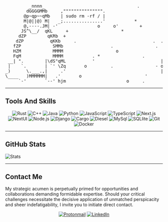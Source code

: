 <div align="left">
  
<pre align="left">         _nnnn_                                   .                         o      +
        dGGGGMMb     ,""""""""""""""".                           '   '                       '
       @p~qp~~qMb    | sudo rm -rf / |                            '         *         +
       M|@||@) M|   _;...............'           *             .         .                '
       @,----.JM| -'               o     o'        +                       .'.
      JS^\__/  qKL     +                    *                 +                           '
     dZP        qKRb  +                                     | +       .                            
    dZP          qKKb     .                             .  . -o-                                    +
   fZP            SMMb                  .                .  ~~ |     o            .:'               o
   HZM            MMMM                    o                     o             _.::'
   FqM            MMMM           . *                .                     .  (_.'                  +
 __| ".        |\dS"qML          '                         |  .          .-.   |
 |    `.       | `' \Zq       o         .                - o -            ) )- o -      .
_)      \.___.,|     .'                                    |             '-´ . |                       
\____   )MMMMMM|   .'       o                        '                           .                o
     `-'       `--' hjm                       o     .                                            +
</pre>
  ---
  ## Tools And Skills

  <p align="center">
    <a><img src="https://img.shields.io/badge/Rust-000000?style=for-the-badge&logo=rust&logoColor=white" alt="Rust"/></a>
    <a><img src="https://img.shields.io/badge/C++-00599c?style=for-the-badge&logo=cplusplus&logoColor=white" alt="C++"/></a>
    <a><img src="https://img.shields.io/badge/Java-f46a54?style=for-the-badge&logo=java&logoColor=white" alt="Java"/></a>
    <a><img src="https://img.shields.io/badge/Python-3776ab?style=for-the-badge&logo=python&logoColor=white" alt="Python"/></a>
    <a><img src="https://img.shields.io/badge/JavaScript-f7df1e?style=for-the-badge&logo=javascript&logoColor=white" alt="JavaScript"/></a>
    <a><img src="https://img.shields.io/badge/TypeScript-3178c6?style=for-the-badge&logo=typescript&logoColor=white" alt="TypeScript"/></a>
    <a><img src="https://img.shields.io/badge/Next.js-000000?style=for-the-badge&logo=nextdotjs&logoColor=white" alt="Next.js"/></a>
    <a><img src="https://img.shields.io/badge/HeroUI-000000?style=for-the-badge&logo=nextui&logoColor=white" alt="NextUI"/></a>
    <a><img src="https://img.shields.io/badge/Node.Js-5fa04e?style=for-the-badge&logo=nodedotjs&logoColor=white" alt="Node.js"/></a>
    <a><img src="https://img.shields.io/badge/Django-092e20?style=for-the-badge&logo=django&logoColor=white" alt="Django"/></a>
    <a><img src="https://img.shields.io/badge/Cargo-024eff?style=for-the-badge&logo=rustdesk&logoColor=white" alt="Cargo"/></a>
    <a><img src="https://img.shields.io/badge/Diesel-ea7100?style=for-the-badge&logo=diesel&logoColor=white" alt="Diesel"/></a>
    <a><img src="https://img.shields.io/badge/MySql-4479a1?style=for-the-badge&logo=mysql&logoColor=white&logoSize=auto" alt="MySql"/></a>
    <a><img src="https://img.shields.io/badge/SQLlite-003b57?style=for-the-badge&logo=sqllite&logoColor=white" alt="SQLlite"/></a>
    <a><img src="https://img.shields.io/badge/Git-f05032?style=for-the-badge&logo=git&logoColor=white" alt="Git"/></a>
    <a><img src="https://img.shields.io/badge/Docker-2496ed?style=for-the-badge&logo=docker&logoColor=white" alt="Docker"/></a>
  </p>
  
  ---
## GitHub Stats

  ![Stats](https://github-readme-stats.vercel.app/api?username=Ru1vly&show_icons=true&theme=default)

  ---
  ## Contact Me

  My strategic acumen is perpetually primed for opportunities and collaborations demanding formidable expertise. Should your critical challenges necessitate the decisive application of unmatched perspicacity and sheer indefatigability, I invite you to initiate direct contact. 

  <p align="center">
    <a href="mailto:ru1vly@protonmail.com"><img src="https://img.shields.io/badge/Proton Mail-6D4AFF?style=for-the-badge&logo=protonmail&logoColor=white" alt="Protonmail"/></a>
    <a href="https://www.linkedin.com/in/kerem-yigit"><img src="https://img.shields.io/badge/LinkedIn-0077B5?style=for-the-badge&logo=linkedin&logoColor=white" alt="LinkedIn"/></a>
  </p>

</div>
